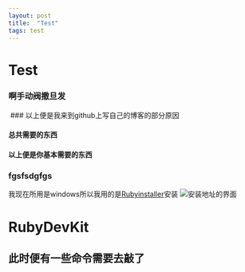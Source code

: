 ```yaml
---
layout: post
title:  "Test"
tags: test
---
```


# Test
### 啊手动阀撒旦发
  ### 以上便是我来到github上写自己的博客的部分原因

#### 总共需要的东西

  #### 以上便是你基本需要的东西

<h3>fgsfsdgfgs</h3>

我现在所用是windows所以我用的是[Rubyinstaller](http://rubyinstaller.org/downloads/)安装
![安装地址的界面](../../../images/photo/Ruby-install-page.PNG)
<h1>RubyDevKit</h1>
<h2>此时便有一些命令需要去敲了</h2>
